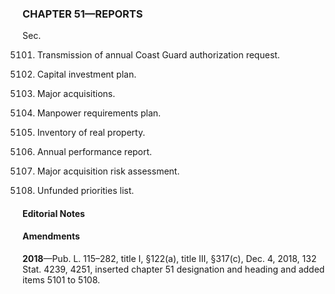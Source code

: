 ### **CHAPTER 51—REPORTS** ###

Sec.

5101. Transmission of annual Coast Guard authorization request.

5102. Capital investment plan.

5103. Major acquisitions.

5104. Manpower requirements plan.

5105. Inventory of real property.

5106. Annual performance report.

5107. Major acquisition risk assessment.

5108. Unfunded priorities list.

#### **Editorial Notes** ####

#### Amendments ####

**2018**—Pub. L. 115–282, title I, §122(a), title III, §317(c), Dec. 4, 2018, 132 Stat. 4239, 4251, inserted chapter 51 designation and heading and added items 5101 to 5108.